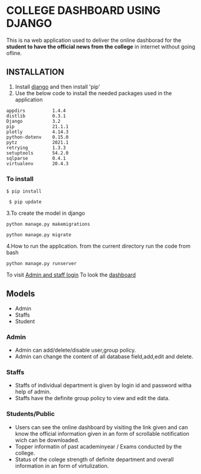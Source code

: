 # COLLEGE DASHBOARD USING DJANGO
This is na web application used to deliver the online dashborad for the **student to have the official news from the college** in internet without going ofline.

## INSTALLATION
1. Install [django](https://www.djangoproject.com/download/) and then install 'pip'
2. Use the below code to install the needed packages used in the application
```
appdirs          1.4.4
distlib          0.3.1
Django           3.2
pip              21.1.1
plotly           4.14.3
python-dotenv    0.15.0
pytz             2021.1
retrying         1.3.3
setuptools       54.2.0
sqlparse         0.4.1
virtualenv       20.4.3
```
### To install
```
$ pip install
```
```
 $ pip update
```
3.To create the model in django
```
python manage.py makemigrations
```

``` 
python manage.py migrate
```
4.How to run the application. from the current directory run the code from bash
```
python manage.py runserver
```
To visit [Admin and staff login](http://127.0.0.1:8000/admin)
To look the [dashboard](http://127.0.0.1:8000/) 

## Models 
- Admin
- Staffs
- Student 

### Admin
- Admin can add/delete/disable user,group policy.
- Admin can change the content of all database field,add,edit and delete.

### Staffs
- Staffs of individual department is given by login id and password witha help of admin.
- Staffs have the definite group policy to view and edit the data.

### Students/Public
- Users can see the online dashboard by visiting the link given and can know the official information given in an form of scrollable notification wich can be downloaded.
- Topper informatin of past academinyear / Exams conducted by the college.
- Status of the colege strength of definite department and overall information in an form of virtulization.
